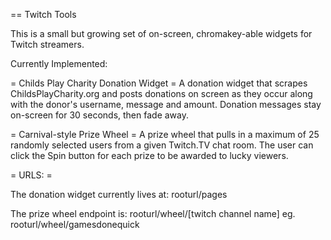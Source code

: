 == Twitch Tools

This is a small but growing set of on-screen, chromakey-able widgets for Twitch streamers.

Currently Implemented:

= Childs Play Charity Donation Widget =
A donation widget that scrapes ChildsPlayCharity.org and posts donations on screen as they occur along with the donor's username, message and amount. Donation messages stay on-screen for 30 seconds, then fade away.

= Carnival-style Prize Wheel =
A prize wheel that pulls in a maximum of 25 randomly selected users from a given Twitch.TV chat room. The user can click the Spin button for each prize to be awarded to lucky viewers.

= URLS: =

The donation widget currently lives at:
rooturl/pages

The prize wheel endpoint is:
rooturl/wheel/[twitch channel name]
eg. rooturl/wheel/gamesdonequick